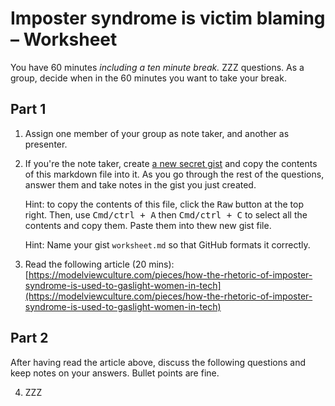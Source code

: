 # Imposter syndrome is victim blaming – Worksheet

You have 60 minutes _including a ten minute break._ ZZZ questions.
As a group, decide when in the 60 minutes you want to take your break.

## Part 1

1. Assign one member of your group as note taker, and another as presenter.

2. If you're the note taker, create [a new secret
   gist](https://gist.github.com/) and copy the contents of this markdown file
   into it. As you go through the rest of the questions, answer them and take
   notes in the gist you just created.

   Hint: to copy the contents of this file, click the <kbd>Raw</kbd> button at
   the top right. Then, use <kbd>Cmd/ctrl + A</kbd> then <kbd>Cmd/ctrl + C</kbd>
   to select all the contents and copy them. Paste them into thew new gist file.

   Hint: Name your gist `worksheet.md` so that GitHub formats it correctly.

3. Read the following article (20 mins):
   [https://modelviewculture.com/pieces/how-the-rhetoric-of-imposter-syndrome-is-used-to-gaslight-women-in-tech](https://modelviewculture.com/pieces/how-the-rhetoric-of-imposter-syndrome-is-used-to-gaslight-women-in-tech)

## Part 2

After having read the article above, discuss the following questions and keep
notes on your answers. Bullet points are fine.

4. ZZZ
